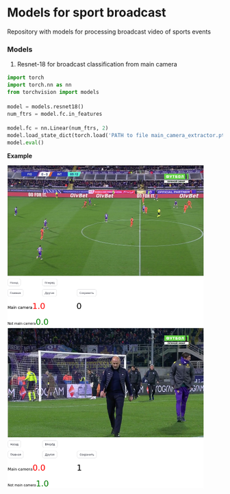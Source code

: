 # Models for sport broadcast

Repository with models for processing broadcast video of sports events

###  Models

1. Resnet-18 for broadcast classification from main camera
```python
import torch
import torch.nn as nn
from torchvision import models

model = models.resnet18()
num_ftrs = model.fc.in_features

model.fc = nn.Linear(num_ftrs, 2)
model.load_state_dict(torch.load('PATH to file main_camera_extractor.pt'))
model.eval()
```
**Example**

![](images/main.png)
![](images/not_main.png)
